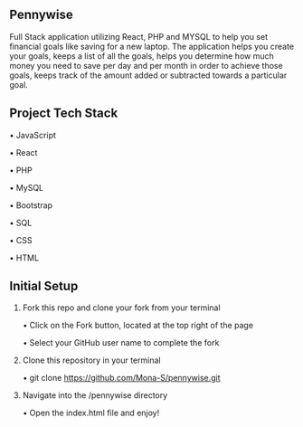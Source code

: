 Pennywise
---------------------------------------
Full Stack application utilizing React, PHP and MYSQL to help you set financial goals like saving for a new laptop. The application helps you create your goals, keeps a list of all the goals, helps you determine how much money you need to save per day and per month in order to achieve those goals, keeps track of the amount added or subtracted towards a particular goal.


Project Tech Stack
-------------------------------------------------------------------------
•	JavaScript

•	React

•	PHP

•	MySQL

•	Bootstrap

•	SQL

•	CSS

•	HTML


Initial Setup
-----------------------------------------------------------------
1.	Fork this repo and clone your fork from your terminal

    •	Click on the Fork button, located at the top right of the page

    •	Select your GitHub user name to complete the fork

2.	Clone this repository in your terminal

    •	git clone https://github.com/Mona-S/pennywise.git
    
3.	Navigate into the /pennywise directory

    •	Open the index.html file and enjoy!
